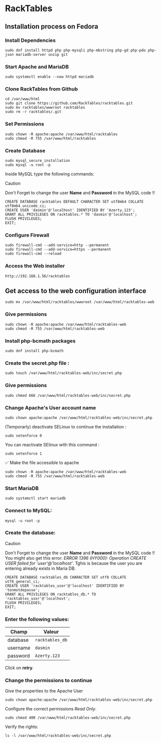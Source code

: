 # RackTables
## Installation process on Fedora
### Install Dependencies
```
sudo dnf install httpd php php-mysqli php-mbstring php-gd php-pdo php-json mariadb-server unzip git
```
### Start Apache and MariaDB
```
sudo systemctl enable --now httpd mariadb
```
### Clone RackTables from Github
```
cd /var/www/html
sudo git clone https://github.com/RackTables/racktables.git
sudo mv racktables/wwwroot racktables
sudo rm -r racktables/.git
```
### Set Permissions
```
sudo chown -R apache:apache /var/www/html/racktables
sudo chmod -R 755 /var/www/html/racktables
```
### Create Database
```
sudo mysql_secure_installation
sudo mysql -u root -p
```

Inside MySQL type the following commands:
>[!caution]
> Don't Forget to change the user **Name** and **Password** in the MySQL code !!
```
CREATE DATABASE racktables DEFAULT CHARACTER SET utf8mb4 COLLATE utf8mb4_unicode_ci;
CREATE USER 'dasmin'@'localhost' IDENTIFIED BY 'Azerty.123';
GRANT ALL PRIVILEGES ON racktables.* TO 'dasmin'@'localhost';
FLUSH PRIVILEGES;
EXIT;
```

### Configure Firewall
```
sudo firewall-cmd --add-service=http --permanent
sudo firewall-cmd --add-service=https --permanent
sudo firewall-cmd --reload
```

### Access the Web installer
```
http://192.168.1.56/racktables
```
## Get access to the web configuration interface
```
sudo mv /var/www/html/racktables/wwwroot /var/www/html/racktables-web
```
### Give permissions
```
sudo chown -R apache:apache /var/www/html/racktables-web
sudo chmod -R 755 /var/www/html/racktables-web
```
### Install php-bcmath packages
```
sudo dnf install php-bcmath
```
### Create the secret.php file :

```
sudo touch /var/www/html/racktables-web/inc/secret.php
```
### Give permissions

```
sudo chmod 666 /var/www/html/racktables-web/inc/secret.php
```
### Change Apache's User account name

```
sudo chown apache:apache /var/www/html/racktables-web/inc/secret.php
```
(Temporarly) deactivate SELinux to continue the installation :

```
sudo setenforce 0
```
You can reactivate SElinux with this command :

```
sudo setenforce 1
```
✅ Make the file accessible to apache

```
sudo chown -R apache:apache /var/www/html/racktables-web
sudo chmod -R 755 /var/www/html/racktables-web
```
### Start MariaDB
```
sudo systemctl start mariadb
```
### Connect to MySQL:
```
mysql -u root -p
```

### Create the database:
>[!caution]
> Don't Forget to change the user **Name** and **Password** in the MySQL code !!
>You might also get this error: *ERROR 1396 (HY000): Operation CREATE USER failed for 'user'@'localhost'*.
>Tghis is because the user you are entering already exists in Maria DB.
```
CREATE DATABASE racktables_db CHARACTER SET utf8 COLLATE utf8_general_ci;
CREATE USER 'racktables_user'@'localhost' IDENTIFIED BY 'tonmotdepasse';
GRANT ALL PRIVILEGES ON racktables_db.* TO 'racktables_user'@'localhost';
FLUSH PRIVILEGES;
EXIT;
```
### Enter the following values:
| Champ    | Valeur          |
| -------- | --------------- |
| database | `racktables_db` |
| username | `dasmin`        |
| password | `Azerty.123`    |

Click on **retry**.

### Change the permissions to continue
Give the properties to the Apache User
```
sudo chown apache:apache /var/www/html/racktables-web/inc/secret.php
```
Configure the correct permissions *Read Only*.
```
sudo chmod 400 /var/www/html/racktables-web/inc/secret.php
```
Verify the rights:
```
ls -l /var/www/html/racktables-web/inc/secret.php
```


